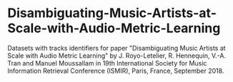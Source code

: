 # Disambiguating-Music-Artists-at-Scale-with-Audio-Metric-Learning


Datasets with tracks identifiers for paper "Disambiguating Music Artists at Scale with Audio Metric Learning" by J. Royo-Letelier, R. Hennequin, V.-A. Tran and Manuel Moussallam in 19th International Society for Music Information Retrieval Conference (ISMIR), Paris, France, September 2018.

